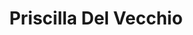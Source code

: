 ---
title: Priscilla Del Vecchio

family:
  sort: Del Vecchio
  given: Bianchi

partners:
  - name: "Ettore Del Vecchio"
    type: "Husband"

children:
  - name: "Alessandro Del Vecchio"
    type: "Son"
  - name: "Marco Del Vecchio"
    type: "Son"

char_data:
  - element_title: "Pronouns"
    element: ""
  - element_title: "Race"
    element: ""
  - element_title: "Age"
    element: ""
  - element_title: "Height"
    element: ""
  - element_title: "Hair"
    element: ""
  - element_title: "Skin"
    element: ""
  - element_title: "Eyes"
    element: ""

excerpt: "Father to Alessandro and Marco Del Vecchio. Jailed for crimes of corruption and theft."

sidebar:
  nav: main
---